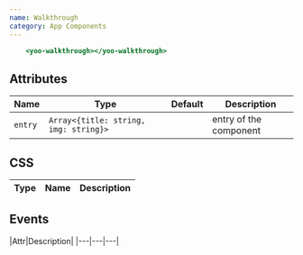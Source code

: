 ```yaml
---
name: Walkthrough
category: App Components
---
```


```walkthrough.html
    <yoo-walkthrough></yoo-walkthrough>
```

## Attributes

|Name|Type|Default|Description|
|---|---|---|---|
|`entry`|`Array<{title: string, img: string}>`|   |entry of the component|

## CSS

|Type|Name|Description|
|---|---|---|


## Events
|Attr|Description|
|---|---|---|